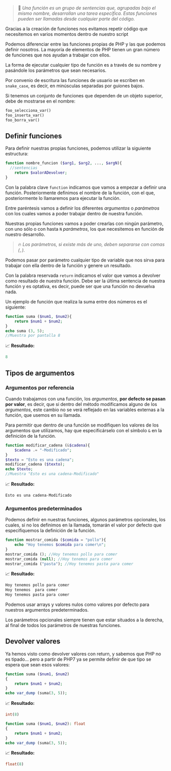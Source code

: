 > 📝 _Una función es un grupo de sentencias que, agrupadas bajo el mismo nombre, desarrollan una tarea específica. Estas funciones pueden ser llamadas desde cualquier parte del código._

Gracias a la creación de funciones nos evitamos repetir código que necesitemos en varios momentos dentro de nuestro script

Podemos diferenciar entre las funciones propias de PHP y las que podemos definir nosotros. La mayoría de elementos de PHP tienen un gran número de funciones que nos ayudan a trabajar con ellos.

La forma de ejecutar cualquier tipo de función es a través de su nombre y pasándole los parámetros que sean necesarios.

Por convenio de escritura las funciones de usuario se escriben en `snake_case`, es decir, en minúsculas separadas por guiones bajos.

Si tenemos un conjunto de funciones que dependen de un objeto superior, debe de mostrarse en el nombre:

```php
foo_selecciona_var()
foo_inserta_var()
foo_borra_var()
```

## Definir funciones

Para definir nuestras propias funciones, podemos utilizar la siguiente estructura:

```php
function nombre_funcion ($arg1, $arg2, ..., $argN){
  //sentencias
	return $valorADevolver;
}
```

Con la palabra clave `function` indicamos que vamos a empezar a definir una función. Posteriormente definimos el nombre de la función, con el que, posteriormente lo llamaremos para ejecutar la función.

Entre paréntesis vamos a definir los diferentes _argumentos_ o _parámetros_ con los cuales vamos a poder trabajar dentro de nuestra función.

Nuestras propias funciones vamos a poder crearlas con ningún parámetro, con uno sólo o con hasta `N` _parámetros_, los que necesitemos en función de nuestro desarrollo.

> 🔥 _Los parámetros, si existe más de uno, deben separarse con comas (`,`)._

Podemos pasar por parámetro cualquier tipo de variable que nos sirva para trabajar con ella dentro de la función y genere un resultado.

Con la palabra reservada `return` indicamos el valor que vamos a devolver como resultado de nuestra función. Debe ser la última sentencia de nuestra función y es optativa, es decir, puede ser que una función no devuelva nada.

Un ejemplo de función que realiza la suma entre dos números es el siguiente:

```php
function suma ($num1, $num2){
	return $num1 + $num2;
}
echo suma (3, 5); 
//Muestra por pantalla 8
```
📈 **Resultado:**
```php
8
```

## Tipos de argumentos

### Argumentos por referencia

Cuando trabajamos con una función, los _argumentos_, **por defecto se pasan por valor**, es decir, que si dentro del método modificamos alguno de los _argumentos_, este cambio no se verá reflejado en las variables externas a la función, que usemos en su llamada.

Para permitir que dentro de una función se modifiquen los valores de los argumentos que utilizamos, hay que especificárselo con el símbolo `&` en la definición de la función.

```php
function modificar_cadena (&$cadena){
	$cadena .= "-Modificado";
}
$texto = "Esto es una cadena";
modificar_cadena ($texto);
echo $texto;
//Muestra "Esto es una cadena-Modificado"
```
📈 **Resultado:**
```php
Esto es una cadena-Modificado
```

### Argumentos predeterminados

Podemos definir en nuestras funciones, algunos parámetros opcionales, los cuales, si no los definimos en la llamada, tomarán el valor por defecto que especifiquemos la definición de la función.

```php
function mostrar_comida ($comida = "pollo"){
    echo "Hoy tenemos $comida para comer\n";
}
mostrar_comida (); //Hoy tenemos pollo para comer 
mostrar_comida (null); //Hoy tenemos para comer 
mostrar_comida ("pasta"); //Hoy tenemos pasta para comer
```
📈 **Resultado:**
```php
Hoy tenemos pollo para comer
Hoy tenemos  para comer
Hoy tenemos pasta para comer
```

Podemos usar arrays y valores nulos como valores por defecto para nuestros argumentos predeterminados.

Los parámetros opcionales siempre tienen que estar situados a la derecha, al final de todos los parámetros de nuestras funciones.

## Devolver valores

Ya hemos visto como devolver valores con return, y sabemos que PHP no es tipado... pero a partir de PHP7 ya se permite definir de que tipo se espera que sean esos valores:

```php
function suma ($num1, $num2)
{ 
	return $num1 + $num2;
}
echo var_dump (suma(3, 5));
```
📈 **Resultado:**
```php
int(8)
```
```php
function suma ($num1, $num2): float
{
	return $num1 + $num2; 
}
echo var_dump (suma(3, 5));
```
📈 **Resultado:**
```php
float(8)
```